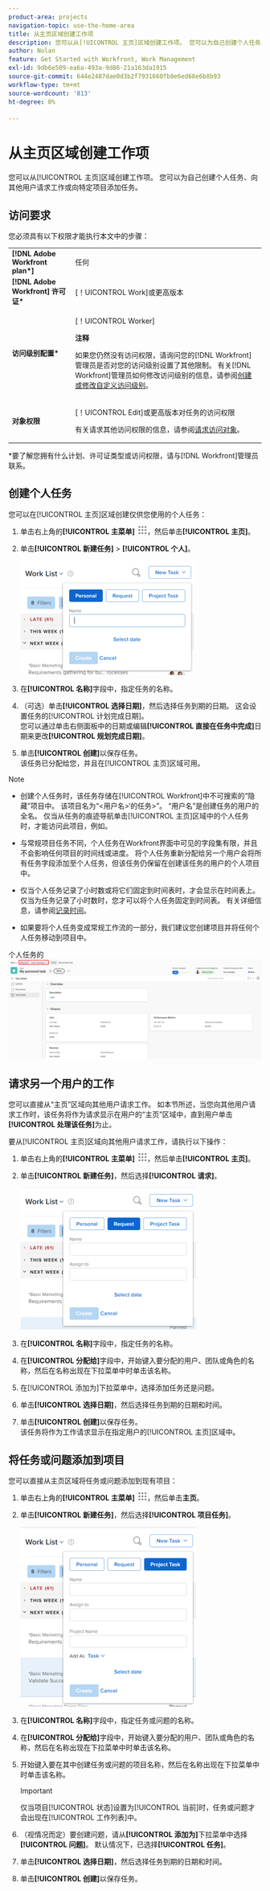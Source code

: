 ```yaml
---
product-area: projects
navigation-topic: use-the-home-area
title: 从主页区域创建工作项
description: 您可以从[!UICONTROL 主页]区域创建工作项。 您可以为自己创建个人任务、向其他用户请求工作或向特定项目添加任务。
author: Nolan
feature: Get Started with Workfront, Work Management
exl-id: 9db6e509-ea6a-493a-9d86-21a163da1915
source-git-commit: 644e2487dae0d3b2f7931660fb8e6ed68e6b8b93
workflow-type: tm+mt
source-wordcount: '813'
ht-degree: 0%

---
```


# 从主页区域创建工作项

<!--
<p data-mc-conditions="QuicksilverOrClassic.Draft mode">(NOTE: From Courtney: Need to rename)</p>
-->

您可以从[!UICONTROL 主页]区域创建工作项。 您可以为自己创建个人任务、向其他用户请求工作或向特定项目添加任务。

## 访问要求

您必须具有以下权限才能执行本文中的步骤：

<table style="table-layout:auto"> 
 <col> 
 <col> 
 <tbody> 
  <tr> 
   <td role="rowheader"><strong>[!DNL Adobe Workfront plan*]</strong></td> 
   <td> <p>任何</p> </td> 
  </tr> 
  <tr> 
   <td role="rowheader"><strong>[!DNL Adobe Workfront] 许可证*</strong></td> 
   <td> <p>[！UICONTROL Work]或更高版本</p> </td> 
  </tr> 
  <tr> 
   <td role="rowheader"><strong>访问级别配置*</strong></td> 
   <td> <p>[！UICONTROL Worker]</p> <p><b>注释</b></p> 
   <p>如果您仍然没有访问权限，请询问您的[!DNL Workfront]管理员是否对您的访问级别设置了其他限制。 有关[!DNL Workfront]管理员如何修改访问级别的信息，请参阅<a href="../../../administration-and-setup/add-users/configure-and-grant-access/create-modify-access-levels.md" class="MCXref xref">创建或修改自定义访问级别</a>。</p> </td> 
  </tr> 
  <tr> 
   <td role="rowheader"><strong>对象权限</strong></td> 
   <td> <p>[！UICONTROL Edit]或更高版本对任务的访问权限</p> <p>有关请求其他访问权限的信息，请参阅<a href="../../../workfront-basics/grant-and-request-access-to-objects/request-access.md" class="MCXref xref">请求访问对象</a>。</p> </td> 
  </tr> 
 </tbody> 
</table>

&#42;要了解您拥有什么计划、许可证类型或访问权限，请与[!DNL Workfront]管理员联系。

## 创建个人任务

您可以在[!UICONTROL 主页]区域创建仅供您使用的个人任务：

1. 单击右上角的&#x200B;**[!UICONTROL 主菜单]** ![](assets/main-menu-icon.png)，然后单击&#x200B;**[!UICONTROL 主页]**。
1. 单击&#x200B;**[!UICONTROL 新建任务]** > **[!UICONTROL 个人]**。

   ![](assets/creating-work-items-new-task-personal-nwe-350x228.png)

1. 在&#x200B;**[!UICONTROL 名称]**&#x200B;字段中，指定任务的名称。
1. （可选）单击&#x200B;**[!UICONTROL 选择日期]**，然后选择任务到期的日期。 这会设置任务的[!UICONTROL 计划完成日期]。\
   您可以通过单击右侧面板中的日期或编辑&#x200B;**[!UICONTROL 直接在任务中完成]**&#x200B;日期来更改&#x200B;**[!UICONTROL 规划完成日期]**。

1. 单击&#x200B;**[!UICONTROL 创建]**&#x200B;以保存任务。\
   该任务已分配给您，并且在[!UICONTROL 主页]区域可用。

>[!NOTE]
>
>* 创建个人任务时，该任务存储在[!UICONTROL Workfront]中不可搜索的“隐藏”项目中。 该项目名为“&lt;用户名>‘的任务>”。 “用户名”是创建任务的用户的全名。 仅当从任务的痕迹导航单击[!UICONTROL 主页]区域中的个人任务时，才能访问此项目，例如。
>
>* 与常规项目任务不同，个人任务在Workfront界面中可见的字段集有限，并且不会影响任何项目的时间线或进度。 将个人任务重新分配给另一个用户会将所有任务字段添加至个人任务，但该任务仍保留在创建该任务的用户的个人项目中。
>
>
>* 仅当个人任务记录了小时数或将它们固定到时间表时，才会显示在时间表上。 仅当为任务记录了小时数时，您才可以将个人任务固定到时间表。 有关详细信息，请参阅[记录时间](../../../timesheets/create-and-manage-timesheets/log-time.md)。
> 
>* 如果要将个人任务变成常规工作流的一部分，我们建议您创建项目并将任何个人任务移动到项目中。
>
> 个人任务的![[!UICONTROL 项目]](assets/createworkitems-personal--project-350x105.png)

## 请求另一个用户的工作

您可以直接从“主页”区域向其他用户请求工作。 如本节所述，当您向其他用户请求工作时，该任务将作为请求显示在用户的“主页”区域中，直到用户单击&#x200B;**[!UICONTROL 处理该任务]**&#x200B;为止。

要从[!UICONTROL 主页]区域向其他用户请求工作，请执行以下操作：

1. 单击右上角的&#x200B;**[!UICONTROL 主菜单]** ![](assets/main-menu-icon.png)，然后单击&#x200B;**[!UICONTROL 主页]**。
1. 单击&#x200B;**[!UICONTROL 新建任务]**，然后选择&#x200B;**[!UICONTROL 请求]**。

   ![](assets/creating-work-items-new-task-request-nwe-350x283.png)

1. 在&#x200B;**[!UICONTROL 名称]**&#x200B;字段中，指定任务的名称。
1. 在&#x200B;**[!UICONTROL 分配给]**&#x200B;字段中，开始键入要分配的用户、团队或角色的名称，然后在名称出现在下拉菜单中时单击该名称。
1. 在[!UICONTROL 添加为]下拉菜单中，选择添加任务还是问题。
1. 单击&#x200B;**[!UICONTROL 选择日期]**，然后选择任务到期的日期和时间。
1. 单击&#x200B;**[!UICONTROL 创建]**&#x200B;以保存任务。\
   该任务将作为工作请求显示在指定用户的[!UICONTROL 主页]区域中。

## 将任务或问题添加到项目

您可以直接从主页区域将任务或问题添加到现有项目：

1. 单击右上角的&#x200B;**[!UICONTROL 主菜单]** ![](assets/main-menu-icon.png)，然后单击&#x200B;**主页**。
1. 单击&#x200B;**[!UICONTROL 新建任务]**，然后选择&#x200B;**[!UICONTROL 项目任务]**。

   ![](assets/creating-work-items-new-project-task-nwe-350x358.png)

1. 在&#x200B;**[!UICONTROL 名称]**&#x200B;字段中，指定任务或问题的名称。
1. 在&#x200B;**[!UICONTROL 分配给]**&#x200B;字段中，开始键入要分配的用户、团队或角色的名称，然后在名称出现在下拉菜单中时单击该名称。
1. 开始键入要在其中创建任务或问题的项目名称，然后在名称出现在下拉菜单中时单击该名称。

   >[!IMPORTANT]
   >
   >仅当项目[!UICONTROL 状态]设置为[!UICONTROL 当前]时，任务或问题才会出现在[!UICONTROL 工作列表]中。

1. （视情况而定）要创建问题，请从&#x200B;**[!UICONTROL 添加为]**&#x200B;下拉菜单中选择&#x200B;**[!UICONTROL 问题]**。 默认情况下，已选择&#x200B;**[!UICONTROL 任务]**。

1. 单击&#x200B;**[!UICONTROL 选择日期]**，然后选择任务到期的日期和时间。
1. 单击&#x200B;**[!UICONTROL 创建]**&#x200B;以保存任务。
